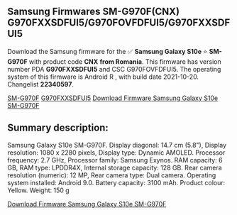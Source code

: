 <h2>Samsung Firmwares SM-G970F(CNX) G970FXXSDFUI5/G970FOVFDFUI5/G970FXXSDFUI5</h2>
Download the Samsung firmware for the ✅ <strong>Samsung Galaxy S10e </strong> ⭐ <strong>SM-G970F</strong> with product code <strong>CNX</strong> <strong> from Romania</strong>. This firmware has version number PDA <strong>G970FXXSDFUI5</strong> and CSC G970FOVFDFUI5. The operating system of this firmware is Android R , with build date 2021-10-20. Changelist <strong>22340597</strong>.


[SM-G970F](https://samfirm.shop/samsung/model/SM-G970F)
[G970FXXSDFUI5](https://samfirm.shop/samsung/pda/G970FXXSDFUI5)
[Download Firmware Samsung Galaxy S10e SM-G970F](https://samfirm.shop/samsung/firmware/466864)
<h2>Summary description:</h2>
<p>Samsung Galaxy S10e SM-G970F. Display diagonal: 14.7 cm (5.8"), Display resolution: 1080 x 2280 pixels, Display type: Dynamic AMOLED. Processor frequency: 2.7 GHz, Processor family: Samsung Exynos. RAM capacity: 6 GB, RAM type: LPDDR4X, Internal storage capacity: 128 GB. Rear camera resolution (numeric): 12 MP, Rear camera type: Dual camera. Operating system installed: Android 9.0. Battery capacity: 3100 mAh. Product colour: Yellow. Weight: 150 g</p>


[Download Firmware Samsung Galaxy S10e SM-G970F](https://samfirm.shop/samsung/firmware/466864)
